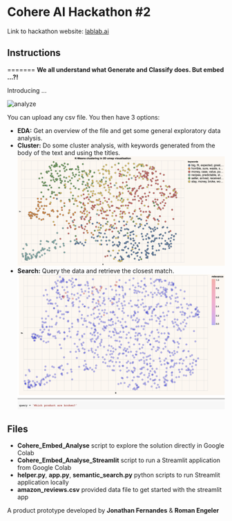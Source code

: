 # Cohere AI Hackathon #2
Link to hackathon website: [lablab.ai](https://lablab.ai/event/cohere-ai-hackathon-embed)

## Instructions
=======
**We all understand what Generate and Classify does. But embed ...?!**

Introducing ...

<img width="197" alt="analyze" src="https://user-images.githubusercontent.com/22507682/188329278-22789284-5104-40e2-ba26-53628864b7db.PNG">

You can upload any csv file. You then have 3 options:
- **EDA:** Get an overview of the file and get some general exploratory data analysis.
- **Cluster:** Do some cluster analysis, with keywords generated from the body of the text and using the titles.
![Clustering](https://github.com/RomanEngeler1805/cohere-hackathon-Sep22/blob/main/imgs/Clustering.png?raw=true)
- **Search:** Query the data and retrieve the closest match.
![Semantic Search](https://github.com/RomanEngeler1805/cohere-hackathon-Sep22/blob/main/imgs/SemanticSearch.png?raw=true)

## Files
- **Cohere_Embed_Analyse** script to explore the solution directly in Google Colab
- **Cohere_Embed_Analyse_Streamlit** script to run a Streamlit application from Google Colab
- **helper.py**, **app.py**, **semantic_search.py** python scripts to run Streamlit application locally
- **amazon_reviews.csv** provided data file to get started with the streamlit app

A product prototype developed by **Jonathan Fernandes** & **Roman Engeler**
